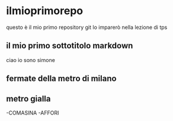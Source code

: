 # ilmioprimorepo
questo è il mio primo repository git lo imparerò nella lezione di tps 
## il mio primo sottotitolo markdown
ciao io sono simone
## fermate della metro di milano
## metro gialla
-COMASINA
-AFFORI